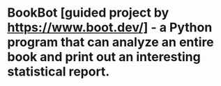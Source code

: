 # BookBot [guided project by https://www.boot.dev/] - a Python program that can analyze an entire book and print out an interesting statistical report.